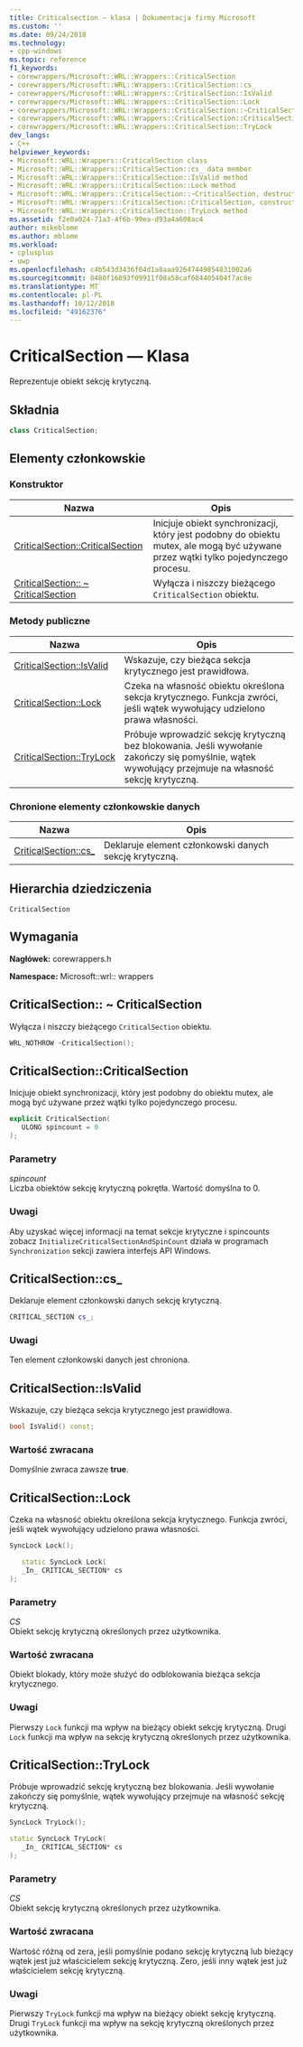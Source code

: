 ```yaml
---
title: Criticalsection — klasa | Dokumentacja firmy Microsoft
ms.custom: ''
ms.date: 09/24/2018
ms.technology:
- cpp-windows
ms.topic: reference
f1_keywords:
- corewrappers/Microsoft::WRL::Wrappers::CriticalSection
- corewrappers/Microsoft::WRL::Wrappers::CriticalSection::cs_
- corewrappers/Microsoft::WRL::Wrappers::CriticalSection::IsValid
- corewrappers/Microsoft::WRL::Wrappers::CriticalSection::Lock
- corewrappers/Microsoft::WRL::Wrappers::CriticalSection::~CriticalSection
- corewrappers/Microsoft::WRL::Wrappers::CriticalSection::CriticalSection
- corewrappers/Microsoft::WRL::Wrappers::CriticalSection::TryLock
dev_langs:
- C++
helpviewer_keywords:
- Microsoft::WRL::Wrappers::CriticalSection class
- Microsoft::WRL::Wrappers::CriticalSection::cs_ data member
- Microsoft::WRL::Wrappers::CriticalSection::IsValid method
- Microsoft::WRL::Wrappers::CriticalSection::Lock method
- Microsoft::WRL::Wrappers::CriticalSection::~CriticalSection, destructor
- Microsoft::WRL::Wrappers::CriticalSection::CriticalSection, constructor
- Microsoft::WRL::Wrappers::CriticalSection::TryLock method
ms.assetid: f2e0a024-71a3-4f6b-99ea-d93a4a608ac4
author: mikeblome
ms.author: mblome
ms.workload:
- cplusplus
- uwp
ms.openlocfilehash: c4b543d3436f04d1a8aaa92647449854831002a6
ms.sourcegitcommit: 8480f16893f09911f08a58caf684405404f7ac8e
ms.translationtype: MT
ms.contentlocale: pl-PL
ms.lasthandoff: 10/12/2018
ms.locfileid: "49162376"
---
```

# <a name="criticalsection-class"></a>CriticalSection — Klasa

Reprezentuje obiekt sekcję krytyczną.

## <a name="syntax"></a>Składnia

```cpp
class CriticalSection;
```

## <a name="members"></a>Elementy członkowskie

### <a name="constructor"></a>Konstruktor

Nazwa                                                        | Opis
----------------------------------------------------------- | --------------------------------------------------------------------------------------------------------------------------------
[CriticalSection::CriticalSection](#criticalsection)        | Inicjuje obiekt synchronizacji, który jest podobny do obiektu mutex, ale mogą być używane przez wątki tylko pojedynczego procesu.
[CriticalSection:: ~ CriticalSection](#tilde-criticalsection) | Wyłącza i niszczy bieżącego `CriticalSection` obiektu.

### <a name="public-methods"></a>Metody publiczne

Nazwa                                 | Opis
------------------------------------ | ---------------------------------------------------------------------------------------------------------------------------------------------
[CriticalSection::IsValid](#isvalid) | Wskazuje, czy bieżąca sekcja krytycznego jest prawidłowa.
[CriticalSection::Lock](#lock)       | Czeka na własność obiektu określona sekcja krytycznego. Funkcja zwróci, jeśli wątek wywołujący udzielono prawa własności.
[CriticalSection::TryLock](#trylock) | Próbuje wprowadzić sekcję krytyczną bez blokowania. Jeśli wywołanie zakończy się pomyślnie, wątek wywołujący przejmuje na własność sekcję krytyczną.

### <a name="protected-data-members"></a>Chronione elementy członkowskie danych

Nazwa                        | Opis
--------------------------- | ----------------------------------------
[CriticalSection::cs_](#cs) | Deklaruje element członkowski danych sekcję krytyczną.

## <a name="inheritance-hierarchy"></a>Hierarchia dziedziczenia

`CriticalSection`

## <a name="requirements"></a>Wymagania

**Nagłówek:** corewrappers.h

**Namespace:** Microsoft::wrl:: wrappers

## <a name="tilde-criticalsection"></a>CriticalSection:: ~ CriticalSection

Wyłącza i niszczy bieżącego `CriticalSection` obiektu.

```cpp
WRL_NOTHROW ~CriticalSection();
```

## <a name="criticalsection"></a>CriticalSection::CriticalSection

Inicjuje obiekt synchronizacji, który jest podobny do obiektu mutex, ale mogą być używane przez wątki tylko pojedynczego procesu.

```cpp
explicit CriticalSection(
   ULONG spincount = 0
);
```

### <a name="parameters"></a>Parametry

*spincount*<br/>
Liczba obiektów sekcję krytyczną pokrętła. Wartość domyślna to 0.

### <a name="remarks"></a>Uwagi

Aby uzyskać więcej informacji na temat sekcje krytyczne i spincounts zobacz `InitializeCriticalSectionAndSpinCount` działa w programach `Synchronization` sekcji zawiera interfejs API Windows.

## <a name="cs"></a>CriticalSection::cs_

Deklaruje element członkowski danych sekcję krytyczną.

```cpp
CRITICAL_SECTION cs_;
```

### <a name="remarks"></a>Uwagi

Ten element członkowski danych jest chroniona.

## <a name="isvalid"></a>CriticalSection::IsValid

Wskazuje, czy bieżąca sekcja krytycznego jest prawidłowa.

```cpp
bool IsValid() const;
```

### <a name="return-value"></a>Wartość zwracana

Domyślnie zwraca zawsze **true**.

## <a name="lock"></a>CriticalSection::Lock

Czeka na własność obiektu określona sekcja krytycznego. Funkcja zwróci, jeśli wątek wywołujący udzielono prawa własności.

```cpp
SyncLock Lock();

   static SyncLock Lock(
   _In_ CRITICAL_SECTION* cs
);
```

### <a name="parameters"></a>Parametry

*CS*<br/>
Obiekt sekcję krytyczną określonych przez użytkownika.

### <a name="return-value"></a>Wartość zwracana

Obiekt blokady, który może służyć do odblokowania bieżąca sekcja krytycznego.

### <a name="remarks"></a>Uwagi

Pierwszy `Lock` funkcji ma wpływ na bieżący obiekt sekcję krytyczną. Drugi `Lock` funkcji ma wpływ na sekcję krytyczną określonych przez użytkownika.

## <a name="trylock"></a>CriticalSection::TryLock

Próbuje wprowadzić sekcję krytyczną bez blokowania. Jeśli wywołanie zakończy się pomyślnie, wątek wywołujący przejmuje na własność sekcję krytyczną.

```cpp
SyncLock TryLock();

static SyncLock TryLock(
   _In_ CRITICAL_SECTION* cs
);
```

### <a name="parameters"></a>Parametry

*CS*<br/>
Obiekt sekcję krytyczną określonych przez użytkownika.

### <a name="return-value"></a>Wartość zwracana

Wartość różną od zera, jeśli pomyślnie podano sekcję krytyczną lub bieżący wątek jest już właścicielem sekcję krytyczną. Zero, jeśli inny wątek jest już właścicielem sekcję krytyczną.

### <a name="remarks"></a>Uwagi

Pierwszy `TryLock` funkcji ma wpływ na bieżący obiekt sekcję krytyczną. Drugi `TryLock` funkcji ma wpływ na sekcję krytyczną określonych przez użytkownika.

